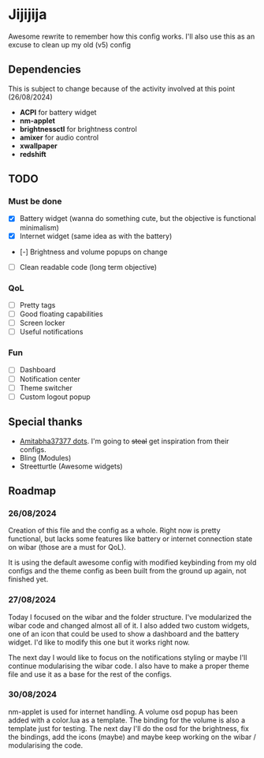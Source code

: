 # Jijijija

Awesome rewrite to remember how this config works. I'll also use this as an excuse to clean up my old (v5) config

## Dependencies

This is subject to change because of the activity involved at this point (26/08/2024)
+ **ACPI** for battery widget
+ **nm-applet**
+ **brightnessctl** for brightness control
+ **amixer** for audio control
+ **xwallpaper**
+ **redshift**

## TODO
### Must be done
- [x] Battery widget (wanna do something cute, but the objective is functional minimalism)
- [x] Internet widget (same idea as with the battery)
- [-] Brightness and volume popups on change
- [ ] Clean readable code (long term objective)

### QoL
- [ ] Pretty tags
- [ ] Good floating capabilities
- [ ] Screen locker
- [ ] Useful notifications

### Fun
- [ ] Dashboard
- [ ] Notification center
- [ ] Theme switcher
- [ ] Custom logout popup

## Special thanks

+ [Amitabha37377 dots](https://github.com/Amitabha37377/Awful-DOTS?tab=readme-ov-file). I'm going to ~~steal~~ get inspiration from their configs.
+ Bling (Modules)
+ Streetturtle (Awesome widgets)

## Roadmap

### 26/08/2024

Creation of this file and the config as a whole. Right now is pretty functional, but lacks some features like battery or internet connection state on wibar (those are a must for QoL).

It is using the default awesome config with modified keybinding from my old configs and the theme config as been built from the ground up again, not finished yet.

### 27/08/2024

Today I focused on the wibar and the folder structure. I've modularized the wibar code and changed almost all of it. I also added two custom widgets, one of an icon that could be used to show a dashboard and the battery widget. I'd like to modify this one but it works right now.

The next day I would like to focus on the notifications styling or maybe I'll continue modularising the wibar code. I also have to make a proper theme file and use it as a base for the rest of the configs.

### 30/08/2024

nm-applet is used for internet handling. A volume osd popup has been added with a color.lua as a template. The binding for the volume is also a template just for testing. The next day I'll do the osd for the brightness, fix the bindings, add the icons (maybe) and maybe keep working on the wibar / modularising the code.
